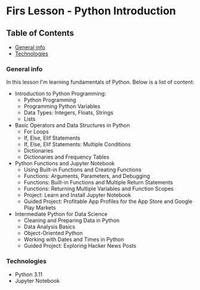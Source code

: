 # Firs Lesson - Python Introduction

## Table of Contents

- [General info](#general-info)
- [Technologies](#technologies)

### General info

In this lesson I'm learning fundamentals of Python. Below is a list of content:
- Introduction to Python Programming:
    - Python Programming
    - Programming Python Variables
    - Data Types: Integers, Floats, Strings
    - Lists
- Basic Operators and Data Structures in Python
    - For Loops
    - If, Else, Elif Statements
    - If, Else, Elif Statements: Multiple Conditions
    - Dictionaries
    - Dictionaries and Frequency Tables
- Python Functions and Jupyter Notebook
    - Using Built-in Functions and Creating Functions
    - Functions: Arguments, Parameters, and Debugging
    - Functions: Built-in Functions and Multiple Return Statements
    - Functions: Returning Multiple Variables and Function Scopes
    - Project: Learn and Install Jupyter Notebook
    - Guided Project: Profitable App Profiles for the App Store and Google Play Markets
- Intermediate Python for Data Science
    - Cleaning and Preparing Data in Python
    - Data Analysis Basics
    - Object-Oriented Python
    - Working with Dates and Times in Python
    - Guided Project: Exploring Hacker News Posts

### Technologies

- Python 3.11
- Jupyter Notebook
